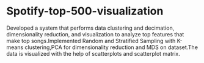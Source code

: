 # Spotify-top-500-visualization
Developed a system that performs data clustering and decimation, dimensionality reduction, and visualization to analyze top features that make top songs.Implemented Random and Stratified Sampling with K-means clustering,PCA for dimensionality reduction and MDS on dataset.The data is visualized with the help of scatterplots and scatterplot matrix.
